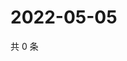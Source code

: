 # 2022-05-05

共 0 条

<!-- BEGIN WEIBO -->
<!-- 最后更新时间 Thu May 05 2022 09:06:24 GMT+0800 (China Standard Time) -->

<!-- END WEIBO -->
